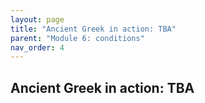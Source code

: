 ```yaml
---
layout: page
title: "Ancient Greek in action: TBA"
parent: "Module 6: conditions"
nav_order: 4
---
```


## Ancient Greek in action: TBA
